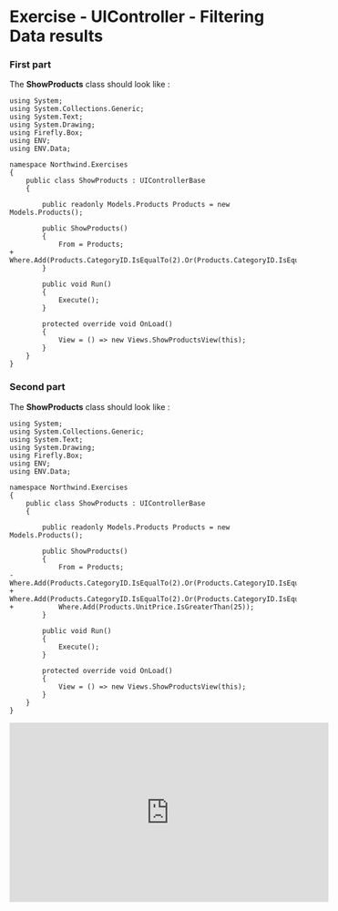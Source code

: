 ﻿# Exercise - UIController - Filtering Data results

### First part

The **ShowProducts** class should look like :
```csdiff
using System;
using System.Collections.Generic;
using System.Text;
using System.Drawing;
using Firefly.Box;
using ENV;
using ENV.Data;

namespace Northwind.Exercises
{
    public class ShowProducts : UIControllerBase
    {

        public readonly Models.Products Products = new Models.Products();

        public ShowProducts()
        {
            From = Products;
+           Where.Add(Products.CategoryID.IsEqualTo(2).Or(Products.CategoryID.IsEqualTo(4).Or(Products.CategoryID.IsEqualTo(6))).And(Products.UnitPrice.IsGreaterThan(25)));
        }

        public void Run()
        {
            Execute();
        }

        protected override void OnLoad()
        {
            View = () => new Views.ShowProductsView(this);
        }
    }
}
```


### Second part

The **ShowProducts** class should look like :
```csdiff
using System;
using System.Collections.Generic;
using System.Text;
using System.Drawing;
using Firefly.Box;
using ENV;
using ENV.Data;

namespace Northwind.Exercises
{
    public class ShowProducts : UIControllerBase
    {

        public readonly Models.Products Products = new Models.Products();

        public ShowProducts()
        {
            From = Products;
-           Where.Add(Products.CategoryID.IsEqualTo(2).Or(Products.CategoryID.IsEqualTo(4).Or(Products.CategoryID.IsEqualTo(6))).And(Products.UnitPrice.IsGreaterThan(25)));
+           Where.Add(Products.CategoryID.IsEqualTo(2).Or(Products.CategoryID.IsEqualTo(4).Or(Products.CategoryID.IsEqualTo(6))));
+           Where.Add(Products.UnitPrice.IsGreaterThan(25));
        }

        public void Run()
        {
            Execute();
        }

        protected override void OnLoad()
        {
            View = () => new Views.ShowProductsView(this);
        }
    }
}
```


<iframe width="560" height="315" src="https://www.youtube.com/embed/ex29Ip6q5ow?list=PL1DEQjXG2xnKwhPzEwuvVkEL7a_D9-pkL" frameborder="0" allowfullscreen></iframe>